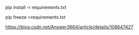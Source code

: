pip install -r requirements.txt

pip freeze >requirements.txt

https://blog.csdn.net/Answer3664/article/details/108647427